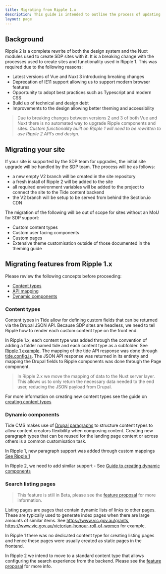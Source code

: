 ```yaml
---
title: Migrating from Ripple 1.x
description: This guide is intended to outline the process of updating SDP sites using Ripple 1.x to Ripple 2. It is intended for developers tasked with porting Ripple 1 sites and features to Ripple 2. 
layout: page
---
```



## Background

Ripple 2 is a complete rewrite of both the design system and the Nuxt modules used to create SDP sites with it. It is a breaking change with the processes used to create sites and functionality used in Ripple 1. This was required due to the following reasons:

- Latest versions of Vue and Nuxt 3 introducing breaking changes
- Deprecation of IE11 support allowing us to support modern browser features
- Opportunity to adopt best practices such as Typescript and modern CSS
- Build up of technical and design debt
- Improvements to the design allowing better theming and accessibility

> Due to breaking changes between versions 2 and 3 of both Vue and Nuxt there is no automated way to upgrade Ripple components and sites. 
> _Custom functionality built on Ripple 1 will need to be rewritten to use Ripple 2 API’s and design._

## Migrating your site

If your site is supported by the SDP team for upgrades, the initial site upgrade will be handled by the SDP team. The process will be as follows:

- a new empty V2 branch will be created in the site repository
- a fresh install of Ripple 2 will be added to the site
- all required environment variables will be added to the project to connect the site to the Tide content backend
- the V2 branch will be setup to be served from behind the Section.io CDN

The migration of the following will be out of scope for sites without an MoU for SDP support:

- Custom content types
- Custom user facing components
- Custom pages
- Extensive theme customisation outside of those documented in the theming guide

## Migrating features from Ripple 1.x

Please review the following concepts before proceeding:

- [Content types](/framework/key-concepts/content-types)
- [API mapping](/framework/key-concepts/api-endpoints)
- [Dynamic components](/framework/key-concepts/dynamic-components)

### Content types

Content types in Tide allow for defining custom fields that can be returned via the Drupal JSON API. Because SDP sites are headless, we need to tell Ripple how to render each custom content type on the front end.

In Ripple 1.x, each content type was added through the convention of adding a folder named tide and each content type as a subfolder. See [Ripple 1 example](https://github.com/dpc-sdp/ripple/tree/develop/examples/basic-examples/tide/modules/example-content-type).
The mapping of the tide API response was done through [tide.config.js](https://github.com/dpc-sdp/ripple/blob/develop/packages/ripple-nuxt-tide/modules/news/tide.config.j). The JSON API response was returned in its entirety and mapping the Drupal fields to Ripple components was done through the Page component.

> In Ripple 2.x we move the mapping of data to the Nuxt server layer. This allows us to only return the necessary data needed to the end user, reducing the JSON payload from Drupal. 

For more information on creating new content types see the guide on [creating content types](4.creating-content-types.md)

### Dynamic components

Tide CMS makes use of [Drupal paragraphs](https://www.drupal.org/project/paragraphs) to structure content types to allow content creators flexibility when composing content. Creating new paragraph types that can be reused for the landing page content or across others is a common customisation task. 

In Ripple 1, new paragraph support was added through custom mappings [See Ripple 1](https://github.com/dpc-sdp/ripple/blob/develop/examples/basic-examples/tide/modules/example-override-mapping/tide.config.js) 

In Ripple 2, we need to add similar support - See [Guide to creating dynamic components](5.dynamic-components.md)

### Search listing pages

> This feature is still in Beta, please see the [feature proposal](https://github.com/dpc-sdp/ripple-framework/discussions/660) for more information.

Listing pages are pages that contain dynamic lists of links to other pages. These are typically used to generate index pages when there are large amounts of similar items. See https://www.vic.gov.au/grants, https://www.vic.gov.au/victorian-honour-roll-of-women for example.

In Ripple 1 there was no dedicated content type for creating listing pages and hence these pages were usually created as static pages in the frontend. 

In Ripple 2 we intend to move to a standard content type that allows configuring the search experience from the backend. Please see the [feature proposal](https://github.com/dpc-sdp/ripple-framework/discussions/660) for more info.
